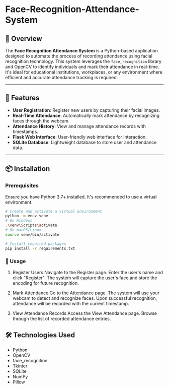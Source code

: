 ﻿# Face-Recognition-Attendance-System

## 📝 Overview

The **Face Recognition Attendance System** is a Python-based application designed to automate the process of recording attendance using facial recognition technology. This system leverages the `face_recognition` library and OpenCV to identify individuals and mark their attendance in real-time. It's ideal for educational institutions, workplaces, or any environment where efficient and accurate attendance tracking is required.

---

## 🚀 Features

- **User Registration**: Register new users by capturing their facial images.
- **Real-Time Attendance**: Automatically mark attendance by recognizing faces through the webcam.
- **Attendance History**: View and manage attendance records with timestamps.
- **Flask Web Interface**: User-friendly web interface for interaction.
- **SQLite Database**: Lightweight database to store user and attendance data.

---

## 📦 Installation

### Prerequisites

Ensure you have Python 3.7+ installed. It's recommended to use a virtual environment.

```bash
# Create and activate a virtual environment
python -m venv venv
# On Windows
.\venv\Scripts\activate
# On macOS/Linux
source venv/bin/activate

# Install required packages
pip install -r requirements.txt
```
### 🧪 Usage
1. Register Users
Navigate to the Register page.
Enter the user's name and click "Register".
The system will capture the user's face and store the encoding for future recognition.

2. Mark Attendance
Go to the Attendance page.
The system will use your webcam to detect and recognize faces.
Upon successful recognition, attendance will be recorded with the current timestamp.

3. View Attendance Records
Access the View Attendance page.
Browse through the list of recorded attendance entries.

## 🛠 Technologies Used

- Python
- OpenCV
- face_recognition
- Tkinter
- SQLite
- NumPy
- Pillow

